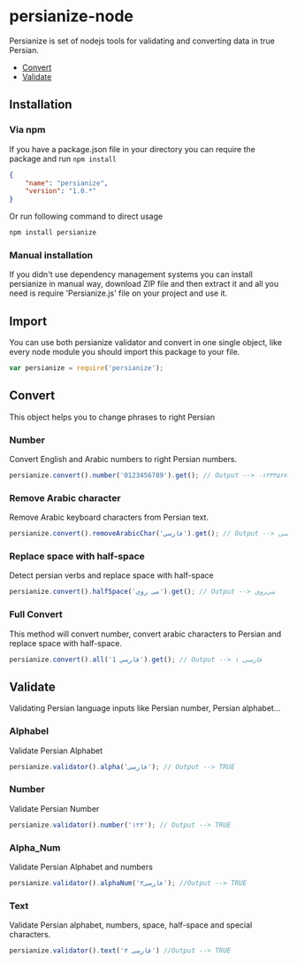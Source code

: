 # persianize-node
Persianize is set of nodejs tools for validating and converting data in true Persian.

* [Convert](#convert)
* [Validate](#validate)

## Installation

### Via npm
If you have a package.json file in your directory you can require the package and run ```npm install```

```json
{
    "name": "persianize",
    "version": "1.0.*"
}
```

Or run following command to direct usage
```js
npm install persianize
```

### Manual installation
If you didn't use dependency management systems you can install persianize in manual way, download ZIP file and then extract it and all you need is require 'Persianize.js' file on your project and use it.

## Import
You can use both persianize validator and convert in one single object, like every node module you should import this package to your file.

```js
var persianize = require('persianize');
```

## Convert
This object helps you to change phrases to right Persian

### Number
Convert English and Arabic numbers to right Persian numbers.

```js
persianize.convert().number('0123456789').get(); // Output --> ۰۱۲۳۴۵۶۷۸۹
```

### Remove Arabic character
Remove Arabic keyboard characters from Persian text.

```js
persianize.convert().removeArabicChar('فارسي').get(); // Output --> فارسی
```

### Replace space with half-space
Detect persian verbs and replace space with half-space
```js
persianize.convert().halfSpace('می روی').get(); // Output --> می‌روی
```

### Full Convert
This method will convert number, convert arabic characters to Persian and replace space with half-space.

```js
persianize.convert().all('فارسي 1').get(); // Output --> فارسی ۱
```

## Validate
Validating Persian language inputs like Persian number, Persian alphabet...


### Alphabel
Validate Persian Alphabet

```js
persianize.validator().alpha('فارسی'); // Output --> TRUE
```

### Number
Validate Persian Number

```js
persianize.validator().number('۱۲۳'); // Output --> TRUE
```

### Alpha_Num
Validate Persian Alphabet and numbers

```js
persianize.validator().alphaNum('۳فارسی'); //Output --> TRUE
```

### Text
Validate Persian alphabet, numbers, space, half-space and special characters.

```js
persianize.validator().text('۳ فارسی') //Output --> TRUE
```
